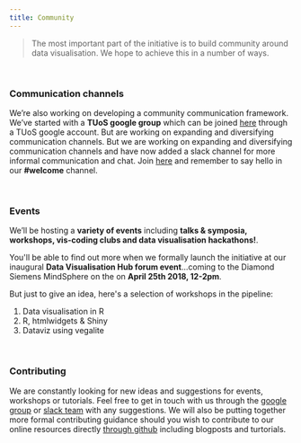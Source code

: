 ```yaml
---
title: Community
---
```


> The most important part of the initiative is to build community around data visualisation. We hope to achieve this in a number of ways.

<br>

### Communication channels

We’re also working on developing a community communication framework. We’ve started with a **TUoS google group** which can be joined [here](https://groups.google.com/a/sheffield.ac.uk/forum/?hl=en#!forum/shef_dataviz-group) through a TUoS google account. But are working on expanding and diversifying communication channels. But we are working on expanding and diversifying communication channels and have now added a slack channel for more informal communication and chat. Join [here](https://join.slack.com/t/shef-dataviz/signup) and remember to say hello in our **#welcome** channel.

<br>

### Events

We’ll be hosting a **variety of events** including **talks & symposia, workshops, vis-coding clubs and data visualisation hackathons!**. 

You'll be able to find out more when we formally launch the initiative at our inaugural **Data Visualisation Hub forum event**...coming to the Diamond Siemens MindSphere on the on **April 25th 2018, 12-2pm**. 

But just to give an idea, here's a selection of workshops in the pipeline:

1. Data visualisation in R
1. R, htmlwidgets & Shiny 
1. Dataviz using vegalite

<br>

### Contributing

We are constantly looking for new ideas and suggestions for events, workshops or tutorials. Feel free to get in touch with us through the [google group](https://groups.google.com/a/sheffield.ac.uk/forum/?hl=en#!forum/shef_dataviz-group) or [slack team](https://join.slack.com/t/shef-dataviz/signup) with any suggestions. We will also be putting together more formal contributing guidance should you wish to contribute to our online resources directly [through github](https://github.com/researchdata-sheffield/dataviz-hub) including blogposts and turtorials.

